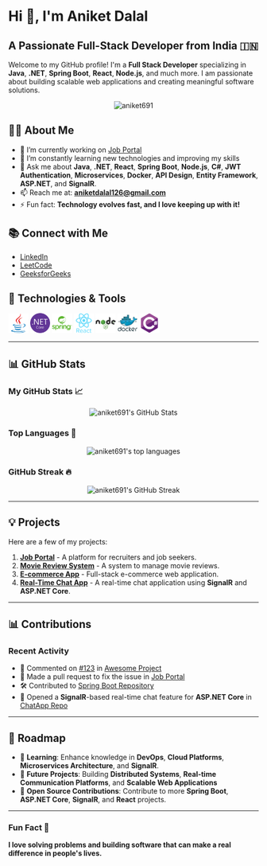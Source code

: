 # Hi 👋, I'm Aniket Dalal

## A Passionate Full-Stack Developer from India 🇮🇳

Welcome to my GitHub profile! I'm a **Full Stack Developer** specializing in **Java**, **.NET**, **Spring Boot**, **React**, **Node.js**, and much more. I am passionate about building scalable web applications and creating meaningful software solutions.

<p align="center">
  <img src="https://komarev.com/ghpvc/?username=aniket691&label=Profile%20views&color=0e75b6&style=flat" alt="aniket691" />
</p>

## 🧑‍💻 About Me

- 🔭 I’m currently working on [Job Portal](https://github.com/aniket691/job_portal.git)
- 🌱 I’m constantly learning new technologies and improving my skills
- 💬 Ask me about **Java**, **.NET**, **React**, **Spring Boot**, **Node.js**, **C#**, **JWT Authentication**, **Microservices**, **Docker**, **API Design**, **Entity Framework**, **ASP.NET**, and **SignalR**.
- 📫 Reach me at: **aniketdalal126@gmail.com**
- ⚡ Fun fact: **Technology evolves fast, and I love keeping up with it!**

## 📚 Connect with Me

- [LinkedIn](https://linkedin.com/in/aniket-dalal-b54b9018a)
- [LeetCode](https://www.leetcode.com/aniketdalal126)
- [GeeksforGeeks](https://auth.geeksforgeeks.org/user/aniketdalal126)

## 🚀 Technologies & Tools

<p align="left">
  <a href="https://www.java.com" target="_blank"><img src="https://raw.githubusercontent.com/devicons/devicon/master/icons/java/java-original.svg" alt="java" width="40" height="40"/></a>
  <a href="https://dotnet.microsoft.com/" target="_blank"><img src="https://raw.githubusercontent.com/devicons/devicon/master/icons/dotnetcore/dotnetcore-original.svg" alt=".net" width="40" height="40"/></a>
  <a href="https://spring.io/projects/spring-boot" target="_blank"><img src="https://raw.githubusercontent.com/devicons/devicon/master/icons/spring/spring-original-wordmark.svg" alt="spring-boot" width="40" height="40"/></a>
  <a href="https://reactjs.org/" target="_blank"><img src="https://raw.githubusercontent.com/devicons/devicon/master/icons/react/react-original-wordmark.svg" alt="react" width="40" height="40"/></a>
  <a href="https://nodejs.org/en/" target="_blank"><img src="https://raw.githubusercontent.com/devicons/devicon/master/icons/nodejs/nodejs-original-wordmark.svg" alt="nodejs" width="40" height="40"/></a>
  <a href="https://www.docker.com/" target="_blank"><img src="https://raw.githubusercontent.com/devicons/devicon/master/icons/docker/docker-original-wordmark.svg" alt="docker" width="40" height="40"/></a>
  <a href="https://www.microsoft.com/en-us/dotnet" target="_blank"><img src="https://raw.githubusercontent.com/devicons/devicon/master/icons/csharp/csharp-original.svg" alt="csharp" width="40" height="40"/></a>
</p>

---

## 📊 GitHub Stats

### My GitHub Stats 📈

<p align="center">
  <img align="center" src="https://github-readme-stats.vercel.app/api?username=aniket691&show_icons=true&theme=radical&hide=prs&count_private=true" alt="aniket691's GitHub Stats" />
</p>

### Top Languages 📝

<p align="center">
  <img align="center" src="https://github-readme-stats.vercel.app/api/top-langs?username=aniket691&show_icons=true&locale=en&layout=compact&langs_count=6" alt="aniket691's top languages" />
</p>

### GitHub Streak 🔥

<p align="center">
  <img align="center" src="https://github-readme-streak-stats.herokuapp.com/?user=aniket691&theme=radical" alt="aniket691's GitHub Streak" />
</p>

---

## 💡 Projects

Here are a few of my projects:

1. [**Job Portal**](https://github.com/aniket691/job_portal.git) - A platform for recruiters and job seekers.
2. [**Movie Review System**](https://github.com/aniket691/movie-review-system) - A system to manage movie reviews.
3. [**E-commerce App**](https://github.com/aniket691/e-commerce-app) - Full-stack e-commerce web application.
4. [**Real-Time Chat App**](https://github.com/aniket691/real-time-chat-app) - A real-time chat application using **SignalR** and **ASP.NET Core**.

---

## 📊 Contributions

### Recent Activity

- 💬 Commented on [#123](https://github.com/aniket691/awesome-project/pull/123) in [Awesome Project](https://github.com/aniket691/awesome-project)
- 🔧 Made a pull request to fix the issue in [Job Portal](https://github.com/aniket691/job_portal)
- 🛠️ Contributed to [Spring Boot Repository](https://github.com/spring-projects/spring-boot)
- 🎉 Opened a **SignalR**-based real-time chat feature for **ASP.NET Core** in [ChatApp Repo](https://github.com/aniket691/real-time-chat-app)

---

## 🎯 Roadmap

- 🔧 **Learning**: Enhance knowledge in **DevOps**, **Cloud Platforms**, **Microservices Architecture**, and **SignalR**.
- 🚀 **Future Projects**: Building **Distributed Systems**, **Real-time Communication Platforms**, and **Scalable Web Applications**
- 💬 **Open Source Contributions**: Contribute to more **Spring Boot**, **ASP.NET Core**, **SignalR**, and **React** projects.

---

### Fun Fact 🤩

**I love solving problems and building software that can make a real difference in people's lives.**
